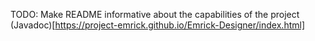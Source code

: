 TODO: Make README informative about the capabilities of the project
(Javadoc)[https://project-emrick.github.io/Emrick-Designer/index.html]

